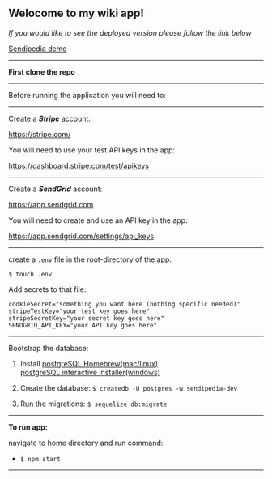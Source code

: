 ## Welocome to my wiki app!

_If you would like to see the deployed version please follow the link below_  

[Sendipedia demo](https://forrestlonganecker-sendipedia.herokuapp.com/)

---

__First clone the repo__

---

Before running the application you will need to:  

---

Create a __*Stripe*__ account: 

https://stripe.com/

You will need to use your test API keys in the app:

https://dashboard.stripe.com/test/apikeys

---

Create a __*SendGrid*__ account:

https://app.sendgrid.com

You will need to create and use an API key in the app:

https://app.sendgrid.com/settings/api_keys

---

create a `.env` file in the root-directory of the app:

`$ touch .env`

Add secrets to that file:


`cookieSecret="something you want here (nothing specific needed)"`  
`stripeTestKey="your test key goes here"`  
`stripeSecretKey="your secret key goes here"`  
`SENDGRID_API_KEY="your API key goes here"`  

---

Bootstrap the database:

1. Install [postgreSQL Homebrew(mac/linux)](https://wiki.postgresql.org/wiki/Homebrew)  
[postgreSQL interactive installer(windows)](https://www.postgresql.org/download/windows/)

2. Create the database: `$ createdb -U postgres -w sendipedia-dev`

3. Run the migrations: `$ sequelize db:migrate`

---

__To run app:__

navigate to home directory and run command:

- `$ npm start`

---
